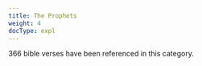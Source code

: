 ```yaml
---
title: The Prophets
weight: 4
docType: expl
---
```


366 bible verses have been referenced in this category.
